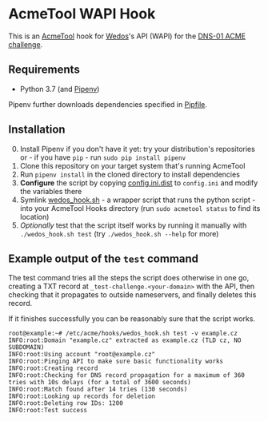 # AcmeTool WAPI Hook

This is an [AcmeTool](https://github.com/hlandau/acmetool) hook for
[Wedos](https://www.wedos.com/)'s API (WAPI) for the
[DNS-01 ACME challenge](https://letsencrypt.org/docs/challenge-types/#dns-01-challenge).


## Requirements

- Python 3.7 (and [Pipenv](https://pipenv.kennethreitz.org/))

Pipenv further downloads dependencies specified in [Pipfile](./Pipfile).


## Installation

0. Install Pipenv if you don't have it yet: try your distribution's repositories or - if you have `pip` -
run `sudo pip install pipenv`
0. Clone this repository on your target system that's running AcmeTool
0. Run `pipenv install` in the cloned directory to install dependencies
0. **Configure** the script by copying [config.ini.dist](./config.ini.dist) to `config.ini`
and modify the variables there
0. Symlink [wedos_hook.sh](./wedos_hook.sh) - a wrapper script that runs the python script -
into your AcmeTool Hooks directory (run `sudo acmetool status` to find its location)
0. *Optionally* test that the script itself works by running it manually with `./wedos_hook.sh test`
(try `./wedos_hook.sh --help` for more)


## Example output of the `test` command

The test command tries all the steps the script does otherwise in one go,
creating a TXT record at `_test-challenge.<your-domain>` with the API, then checking that it propagates
to outside nameservers, and finally deletes this record.

If it finishes successfully you can be reasonably sure that the script works.

```text
root@example:~# /etc/acme/hooks/wedos_hook.sh test -v example.cz
INFO:root:Domain "example.cz" extracted as example.cz (TLD cz, NO SUBDOMAIN)
INFO:root:Using account "root@example.cz"
INFO:root:Pinging API to make sure basic functionality works
INFO:root:Creating record
INFO:root:Checking for DNS record propagation for a maximum of 360 tries with 10s delays (for a total of 3600 seconds)
INFO:root:Match found after 14 tries (130 seconds)
INFO:root:Looking up records for deletion
INFO:root:Deleting row IDs: 1200
INFO:root:Test success
```
